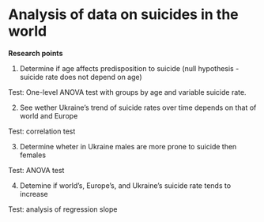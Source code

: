 # Analysis of data on suicides in the world
**Research points**

1. Determine if age affects predisposition to suicide (null hypothesis - suicide rate does not depend on age)

Test: One-level ANOVA test with groups by age and variable suicide rate.

2. See wether Ukraine’s trend of suicide rates over time depends on that of world and Europe

Test: correlation test

3. Determine wheter in Ukraine males are more prone to suicide then females

Test: ANOVA test

4. Detemine if world’s, Europe’s,  and Ukraine’s suicide rate tends to increase 

Test: analysis of regression slope
